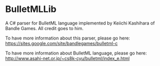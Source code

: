 # BulletMLLib
A C# parser for BulletML language implemented by Keiichi Kashihara of Bandle Games. All credit goes to him.

To have more information about this parser, please go here: https://sites.google.com/site/bandlegames/bulletml-c

To have more information about BulletML language, please go here: http://www.asahi-net.or.jp/~cs8k-cyu/bulletml/index_e.html

